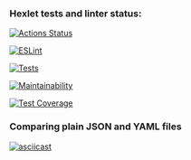 ### Hexlet tests and linter status:
[![Actions Status](https://github.com/alexdesyatnik/frontend-project-lvl2/workflows/hexlet-check/badge.svg)](https://github.com/alexdesyatnik/frontend-project-lvl2/actions)

[![ESLint](https://github.com/alexdesyatnik/frontend-project-lvl2/actions/workflows/eslint.yml/badge.svg)](https://github.com/alexdesyatnik/frontend-project-lvl2/actions/workflows/eslint.yml)

[![Tests](https://github.com/alexdesyatnik/frontend-project-lvl2/actions/workflows/test.yml/badge.svg)](https://github.com/alexdesyatnik/frontend-project-lvl2/actions/workflows/test.yml)

[![Maintainability](https://api.codeclimate.com/v1/badges/a212711e686d41f53374/maintainability)](https://codeclimate.com/github/alexdesyatnik/frontend-project-lvl2/maintainability)

[![Test Coverage](https://api.codeclimate.com/v1/badges/a212711e686d41f53374/test_coverage)](https://codeclimate.com/github/alexdesyatnik/frontend-project-lvl2/test_coverage)

### Comparing plain JSON and YAML files

[![asciicast](https://asciinema.org/a/cxoJLcVY6POVvydVz0TM5XiPr.svg)](https://asciinema.org/a/cxoJLcVY6POVvydVz0TM5XiPr)
